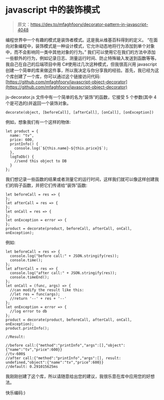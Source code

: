 # javascript 中的装饰模式

> 原文：<https://dev.to/mfaghfoory/decorator-pattern-in-javascript-4048>

编程世界中一个有趣的模式是装饰者模式。这是我从维基百科得到的定义。
“在面向对象编程中，装饰模式是一种设计模式，它允许动态地将行为添加到单个对象中，而不会影响同一类中其他对象的行为。”
我们可以使用它在我们的方法中添加一些额外的行为，例如记录日志、测量运行时间、防止特殊输入发送到函数等等。
我自己在自己的后端项目中用 C#使用过几次这种模式，但我很高兴用 javascript 创建一个简单的库来做这件事，所以我决定与你分享我的经验。首先，我已经为这个库创建了一个库，你可以通过这个链接访问代码:
[https://github.com/mfaghfoory/javascript-object-decorator](https://github.com/mfaghfoory/javascript-object-decorator)

js-decorator.js 文件中有一个简单的名为“装饰”的函数，它接受 5 个参数(其中 4 个是可选的)并返回一个装饰对象。

```
decorate(object, [beforeCall], [afterCall], [onCall], [onException]) 
```

例如，想象我们有一个这样的物体:

```
let product = {
  name: "tv",
  price: 600,
  printInfo() {
    console.log(`${this.name}-${this.price}$`);
  },
  logToDb() {
    //send this object to DB
  }
}; 
```

我们想记录一些函数的结果或者测量它的运行时间，这样我们就可以像这样创建我们的钩子函数，并把它们传递给“装饰”函数:

```
let beforeCall = res => {
};
let afterCall = res => {
};
let onCall = res => {
};
let onException = error => {
};
product = decorate(product, beforeCall, afterCall, onCall, onException); 
```

例如:

```
let beforeCall = res => {
  console.log("before call:" + JSON.stringify(res));
  console.time();
};
let afterCall = res => {
  console.log("after call:" + JSON.stringify(res));
  console.timeEnd();
};
let onCall = (func, args) => {
  //can modify the result like this:
  //let res = func(args);
  //return '--' + res + '--'
};
let onException = error => {
  //log error to db
};
product = decorate(product, beforeCall, afterCall, onCall, onException);
product.printInfo();

//Result:

//before call:{"method":"printInfo","args":[],"object":{"name":"tv","price":600}}
//tv-600$
//after call:{"method":"printInfo","args":[], result: undefined,"object":{"name":"tv","price":600}}
//default: 0.291015625ms 
```

我刚刚创建了这个库，所以请随意给出您的建议，我很乐意在库中应用您的好想法。

快乐编码:)